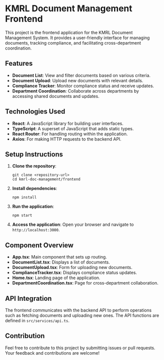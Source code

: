 # KMRL Document Management Frontend

This project is the frontend application for the KMRL Document Management System. It provides a user-friendly interface for managing documents, tracking compliance, and facilitating cross-department coordination.

## Features

- **Document List**: View and filter documents based on various criteria.
- **Document Upload**: Upload new documents with relevant details.
- **Compliance Tracker**: Monitor compliance status and receive updates.
- **Department Coordination**: Collaborate across departments by accessing shared documents and updates.

## Technologies Used

- **React**: A JavaScript library for building user interfaces.
- **TypeScript**: A superset of JavaScript that adds static types.
- **React Router**: For handling routing within the application.
- **Axios**: For making HTTP requests to the backend API.

## Setup Instructions

1. **Clone the repository**:
   ```
   git clone <repository-url>
   cd kmrl-doc-management/frontend
   ```

2. **Install dependencies**:
   ```
   npm install
   ```

3. **Run the application**:
   ```
   npm start
   ```

4. **Access the application**: Open your browser and navigate to `http://localhost:3000`.

## Component Overview

- **App.tsx**: Main component that sets up routing.
- **DocumentList.tsx**: Displays a list of documents.
- **DocumentUpload.tsx**: Form for uploading new documents.
- **ComplianceTracker.tsx**: Displays compliance status updates.
- **Home.tsx**: Landing page of the application.
- **DepartmentCoordination.tsx**: Page for cross-department collaboration.

## API Integration

The frontend communicates with the backend API to perform operations such as fetching documents and uploading new ones. The API functions are defined in `src/services/api.ts`.

## Contribution

Feel free to contribute to this project by submitting issues or pull requests. Your feedback and contributions are welcome!